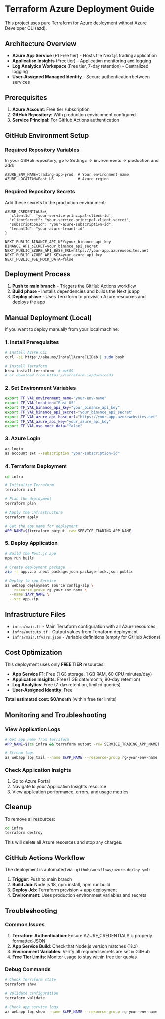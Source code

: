 # Terraform Azure Deployment Guide

This project uses pure Terraform for Azure deployment without Azure Developer CLI (azd).

## Architecture Overview

- **Azure App Service** (F1 Free tier) - Hosts the Next.js trading application
- **Application Insights** (Free tier) - Application monitoring and logging  
- **Log Analytics Workspace** (Free tier, 7-day retention) - Centralized logging
- **User-Assigned Managed Identity** - Secure authentication between services

## Prerequisites

1. **Azure Account**: Free tier subscription
2. **GitHub Repository**: With production environment configured
3. **Service Principal**: For GitHub Actions authentication

## GitHub Environment Setup

### Required Repository Variables

In your GitHub repository, go to Settings → Environments → production and add:

```
AZURE_ENV_NAME=trading-app-prod  # Your environment name
AZURE_LOCATION=East US           # Azure region
```

### Required Repository Secrets

Add these secrets to the production environment:

```
AZURE_CREDENTIALS={
  "clientId": "your-service-principal-client-id",
  "clientSecret": "your-service-principal-client-secret", 
  "subscriptionId": "your-azure-subscription-id",
  "tenantId": "your-azure-tenant-id"
}

NEXT_PUBLIC_BINANCE_API_KEY=your_binance_api_key
BINANCE_API_SECRET=your_binance_api_secret
NEXT_PUBLIC_AZURE_API_BASE_URL=https://your-app.azurewebsites.net
NEXT_PUBLIC_AZURE_API_KEY=your_azure_api_key
NEXT_PUBLIC_USE_MOCK_DATA=false
```

## Deployment Process

1. **Push to main branch** - Triggers the GitHub Actions workflow
2. **Build phase** - Installs dependencies and builds the Next.js app
3. **Deploy phase** - Uses Terraform to provision Azure resources and deploys the app

## Manual Deployment (Local)

If you want to deploy manually from your local machine:

### 1. Install Prerequisites

```bash
# Install Azure CLI
curl -sL https://aka.ms/InstallAzureCLIDeb | sudo bash

# Install Terraform
brew install terraform  # macOS
# or download from https://terraform.io/downloads
```

### 2. Set Environment Variables

```bash
export TF_VAR_environment_name="your-env-name"
export TF_VAR_location="East US"
export TF_VAR_binance_api_key="your_binance_api_key"
export TF_VAR_binance_api_secret="your_binance_api_secret"
export TF_VAR_azure_api_base_url="https://your-app.azurewebsites.net"
export TF_VAR_azure_api_key="your_azure_api_key"
export TF_VAR_use_mock_data="false"
```

### 3. Azure Login

```bash
az login
az account set --subscription "your-subscription-id"
```

### 4. Terraform Deployment

```bash
cd infra

# Initialize Terraform
terraform init

# Plan the deployment
terraform plan

# Apply the infrastructure
terraform apply

# Get the app name for deployment
APP_NAME=$(terraform output -raw SERVICE_TRADING_APP_NAME)
```

### 5. Deploy Application

```bash
# Build the Next.js app
npm run build

# Create deployment package
zip -r app.zip .next package.json package-lock.json public

# Deploy to App Service
az webapp deployment source config-zip \
  --resource-group rg-your-env-name \
  --name $APP_NAME \
  --src app.zip
```

## Infrastructure Files

- `infra/main.tf` - Main Terraform configuration with all Azure resources
- `infra/outputs.tf` - Output values from Terraform deployment
- `infra/main.tfvars.json` - Variable definitions (empty for GitHub Actions)

## Cost Optimization

This deployment uses only **FREE TIER** resources:

- **App Service F1**: Free (1 GB storage, 1 GB RAM, 60 CPU minutes/day)
- **Application Insights**: Free (1 GB data/month, 90-day retention)
- **Log Analytics**: Free (7-day retention, limited queries)
- **User-Assigned Identity**: Free

**Total estimated cost: $0/month** (within free tier limits)

## Monitoring and Troubleshooting

### View Application Logs

```bash
# Get app name from Terraform
APP_NAME=$(cd infra && terraform output -raw SERVICE_TRADING_APP_NAME)

# Stream logs
az webapp log tail --name $APP_NAME --resource-group rg-your-env-name
```

### Check Application Insights

1. Go to Azure Portal
2. Navigate to your Application Insights resource
3. View application performance, errors, and usage metrics

## Cleanup

To remove all resources:

```bash
cd infra
terraform destroy
```

This will delete all Azure resources and stop any charges.

## GitHub Actions Workflow

The deployment is automated via `.github/workflows/azure-deploy.yml`:

1. **Trigger**: Push to main branch
2. **Build Job**: Node.js 18, npm install, npm run build
3. **Deploy Job**: Terraform provision + app deployment
4. **Environment**: Uses production environment variables and secrets

## Troubleshooting

### Common Issues

1. **Terraform Authentication**: Ensure AZURE_CREDENTIALS is properly formatted JSON
2. **App Service Build**: Check that Node.js version matches (18.x)
3. **Environment Variables**: Verify all required secrets are set in GitHub
4. **Free Tier Limits**: Monitor usage to stay within free tier quotas

### Debug Commands

```bash
# Check Terraform state
terraform show

# Validate configuration
terraform validate

# Check app service logs
az webapp log show --name $APP_NAME --resource-group rg-your-env-name
```
